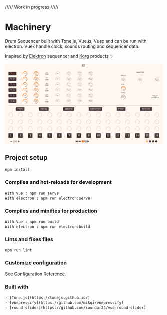 ///// Work in progress /////

# Machinery

Drum Sequencer built with Tone.js, Vue.js, Vuex and can be run with electron.
Vuex handle clock, sounds routing and sequencer data.

Inspired by [Elektron](https://www.elektron.se/#) sequencer and [Korg](https://www.korg.com/fr/) products ✨

![Front panel](./src/assets/Front.jpg)

## Project setup
```
npm install
```

### Compiles and hot-reloads for development
```
With Vue : npm run serve
With electron : npm run electron:serve
```

### Compiles and minifies for production
```
With Vue : npm run build
With electron : npm run electron:build
```

### Lints and fixes files
```
npm run lint
```

### Customize configuration
See [Configuration Reference](https://cli.vuejs.org/config/).

### Built with
```
- [Tone.js](https://tonejs.github.io/)
- [vuepressify](https://github.com/mikqi/vuepressify)
- [round-slider](https://github.com/soundar24/vue-round-slider)
